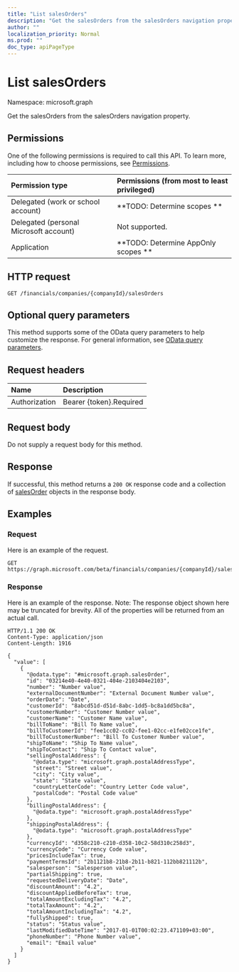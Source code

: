 ```yaml
---
title: "List salesOrders"
description: "Get the salesOrders from the salesOrders navigation property."
author: ""
localization_priority: Normal
ms.prod: ""
doc_type: apiPageType
---
```


# List salesOrders

Namespace: microsoft.graph

Get the salesOrders from the salesOrders navigation property.

## Permissions
One of the following permissions is required to call this API. To learn more, including how to choose permissions, see [Permissions](/concepts/permissions-reference.md).

|Permission type|Permissions (from most to least privileged)|
|:---|:---|
|Delegated (work or school account)|**TODO: Determine scopes **|
|Delegated (personal Microsoft account)|Not supported.|
|Application|**TODO: Determine AppOnly scopes **|

## HTTP request
<!-- {
  "blockType": "ignored"
}
-->
``` http
GET /financials/companies/{companyId}/salesOrders
```

## Optional query parameters
This method supports some of the OData query parameters to help customize the response. For general information, see [OData query parameters](/graph/query-parameters).

## Request headers
|Name|Description|
|:---|:---|
|Authorization|Bearer {token}.Required|

## Request body
Do not supply a request body for this method.

## Response
If successful, this method returns a `200 OK` response code and a collection of [salesOrder](../resources/salesorder.md) objects in the response body.

## Examples

### Request
Here is an example of the request.
<!-- {
  "blockType": "request",
  "name": "get_salesorder"
}
-->
``` http
GET https://graph.microsoft.com/beta/financials/companies/{companyId}/salesOrders
```

### Response
Here is an example of the response. Note: The response object shown here may be truncated for brevity. All of the properties will be returned from an actual call.
<!-- {
  "blockType": "response",
  "truncated": true,
  "@odata.type": "collection(microsoft.graph.salesorder)"
}
-->
``` http
HTTP/1.1 200 OK
Content-Type: application/json
Content-Length: 1916

{
  "value": [
    {
      "@odata.type": "#microsoft.graph.salesOrder",
      "id": "03214e40-4e40-0321-404e-2103404e2103",
      "number": "Number value",
      "externalDocumentNumber": "External Document Number value",
      "orderDate": "Date",
      "customerId": "8abcd51d-d51d-8abc-1dd5-bc8a1dd5bc8a",
      "customerNumber": "Customer Number value",
      "customerName": "Customer Name value",
      "billToName": "Bill To Name value",
      "billToCustomerId": "fee1cc02-cc02-fee1-02cc-e1fe02cce1fe",
      "billToCustomerNumber": "Bill To Customer Number value",
      "shipToName": "Ship To Name value",
      "shipToContact": "Ship To Contact value",
      "sellingPostalAddress": {
        "@odata.type": "microsoft.graph.postalAddressType",
        "street": "Street value",
        "city": "City value",
        "state": "State value",
        "countryLetterCode": "Country Letter Code value",
        "postalCode": "Postal Code value"
      },
      "billingPostalAddress": {
        "@odata.type": "microsoft.graph.postalAddressType"
      },
      "shippingPostalAddress": {
        "@odata.type": "microsoft.graph.postalAddressType"
      },
      "currencyId": "d358c210-c210-d358-10c2-58d310c258d3",
      "currencyCode": "Currency Code value",
      "pricesIncludeTax": true,
      "paymentTermsId": "2b1121b8-21b8-2b11-b821-112bb821112b",
      "salesperson": "Salesperson value",
      "partialShipping": true,
      "requestedDeliveryDate": "Date",
      "discountAmount": "4.2",
      "discountAppliedBeforeTax": true,
      "totalAmountExcludingTax": "4.2",
      "totalTaxAmount": "4.2",
      "totalAmountIncludingTax": "4.2",
      "fullyShipped": true,
      "status": "Status value",
      "lastModifiedDateTime": "2017-01-01T00:02:23.471109+03:00",
      "phoneNumber": "Phone Number value",
      "email": "Email value"
    }
  ]
}
```

